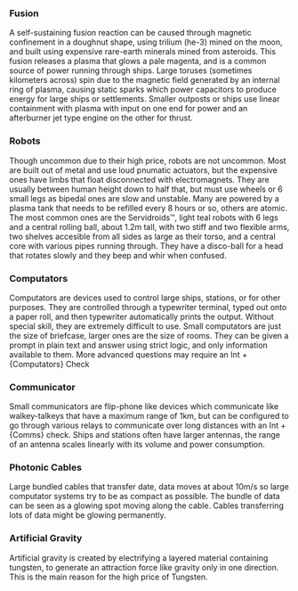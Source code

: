 ### Fusion
A self-sustaining fusion reaction can be caused through magnetic confinement in a doughnut shape, using trilium (he-3) mined on the moon, and built using expensive rare-earth minerals mined from asteroids. This fusion releases a plasma that glows a pale magenta, and is a common source of power running through ships. Large toruses (sometimes kilometers across) spin due to the magnetic field generated by an internal ring of plasma, causing static sparks which power capacitors to produce energy for large ships or settlements. Smaller outposts or ships use linear containment with plasma with input on one end for power and an afterburner jet type engine on the other for thrust. 
### Robots
Though uncommon due to their high price, robots are not uncommon. Most are built out of metal and use loud pnumatic actuators, but the expensive ones have limbs that float disconnected with electromagnets. They are usually between human height down to half that, but must use wheels or 6 small legs as bipedal ones are slow and unstable. Many are powered by a plasma tank that needs to be refilled every 8 hours or so, others are atomic. The most common ones are the Servidroids™, light teal robots with 6 legs and a central rolling ball, about 1.2m tall, with two stiff and two flexible arms, two shelves accesible from all sides as large as their torso, and a central core with various pipes running through. They have a disco-ball for a head that rotates slowly and they beep and whir when confused. 
### Computators
Computators are devices used to control large ships, stations, or for other purposes. They are controlled through a typewriter terminal, typed out onto a paper roll, and then typewriter automatically prints the output. Without special skill, they are extremely difficult to use. Small computators are just the size of briefcase, larger ones are the size of rooms. They can be given a prompt in plain text and answer using strict logic, and only information available to them. More advanced questions may require an Int + {Computators} Check
### Communicator
Small communicators are flip-phone like devices which communicate like walkey-talkeys that have a maximum range of 1km, but can be configured to go through various relays to communicate over long distances with an Int + {Comms} check. Ships and stations often have larger antennas, the range of an antenna scales linearly with its volume and power consumption.
### Photonic Cables
Large bundled cables that transfer date, data moves at about 10m/s so large computator systems try to be as compact as possible. The bundle of data can be seen as a glowing spot moving along the cable. Cables transferring lots of data might be glowing permanently.
### Artificial Gravity
Artificial gravity is created by electrifying a layered material containing tungsten, to generate an attraction force like gravity only in one direction. This is the main reason for the high price of Tungsten.
